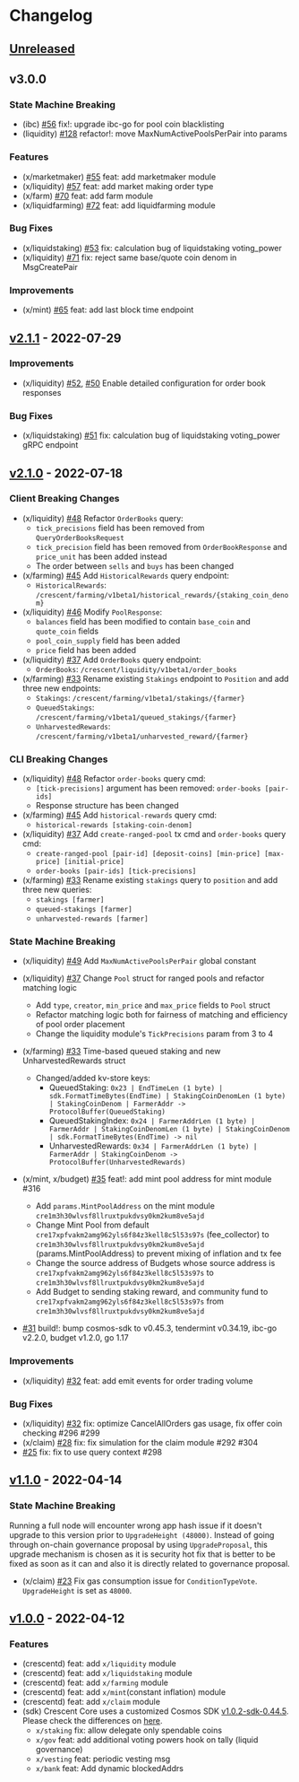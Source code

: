 <!--
Guiding Principles:

Changelogs are for humans, not machines.
There should be an entry for every single version.
The same types of changes should be grouped.
Versions and sections should be linkable.
The latest version comes first.
The release date of each version is displayed.
Mention whether you follow Semantic Versioning.

Usage:

Change log entries are to be added to the Unreleased section under the
appropriate stanza (see below). Each entry should ideally include a tag and
the Github issue reference in the following format:

* (<tag>) \#<issue-number> message

The issue numbers will later be link-ified during the release process so you do
not have to worry about including a link manually, but you can if you wish.

Types of changes (Stanzas):

"Features" for new features.
"Improvements" for changes in existing functionality.
"Deprecated" for soon-to-be removed features.
"Bug Fixes" for any bug fixes.
"Client Breaking" for breaking Protobuf, gRPC and REST routes used by end-users.
"CLI Breaking" for breaking CLI commands.
"API Breaking" for breaking exported APIs used by developers building on SDK.
"State Machine Breaking" for any changes that result in a different AppState given same genesisState and txList.
Ref: https://keepachangelog.com/en/1.0.0/
-->
<!-- markdown-link-check-disable -->

# Changelog

## [Unreleased]

## v3.0.0

### State Machine Breaking

- (ibc) [\#56](https://github.com/crescent-network/crescent/pull/56) fix!: upgrade ibc-go for pool coin blacklisting
- (liquidity) [\#128](https://github.com/crescent-network/crescent/pull/128) refactor!: move MaxNumActivePoolsPerPair into params

### Features

- (x/marketmaker) [\#55](https://github.com/crescent-network/crescent/pull/55) feat: add marketmaker module
- (x/liquidity) [\#57](https://github.com/crescent-network/crescent/pull/57) feat: add market making order type
- (x/farm) [\#70](https://github.com/crescent-network/crescent/pull/70) feat: add farm module
- (x/liquidfarming) [\#72](https://github.com/crescent-network/crescent/pull/72) feat: add liquidfarming module

### Bug Fixes

- (x/liquidstaking) [\#53](https://github.com/crescent-network/crescent/pull/53) fix: calculation bug of liquidstaking voting_power
- (x/liquidity) [\#71](https://github.com/crescent-network/crescent/pull/71) fix: reject same base/quote coin denom in MsgCreatePair

### Improvements

- (x/mint) [\#65](https://github.com/crescent-network/crescent/pull/65) feat: add last block time endpoint

## [v2.1.1] - 2022-07-29

### Improvements

- (x/liquidity) [\#52](https://github.com/crescent-network/crescent/pull/52), [\#50](https://github.com/crescent-network/crescent/pull/50) Enable detailed configuration for order book responses

### Bug Fixes

- (x/liquidstaking) [\#51](https://github.com/crescent-network/crescent/pull/51) fix: calculation bug of liquidstaking voting_power gRPC endpoint

## [v2.1.0] - 2022-07-18

### Client Breaking Changes

- (x/liquidity) [\#48](https://github.com/crescent-network/crescent/pull/48) Refactor `OrderBooks` query:
  - `tick_precisions` field has been removed from `QueryOrderBooksRequest`
  - `tick_precision` field has been removed from `OrderBookResponse` and `price_unit` has been added instead
  - The order between `sells` and `buys` has been changed
- (x/farming) [\#45](https://github.com/crescent-network/crescent/pull/45) Add `HistoricalRewards` query endpoint:
  - `HistoricalRewards`: `/crescent/farming/v1beta1/historical_rewards/{staking_coin_denom}`
- (x/liquidity) [\#46](https://github.com/crescent-network/crescent/pull/46) Modify `PoolResponse`:
  - `balances` field has been modified to contain `base_coin` and `quote_coin` fields
  - `pool_coin_supply` field has been added
  - `price` field has been added
- (x/liquidity) [\#37](https://github.com/crescent-network/crescent/pull/37) Add `OrderBooks` query endpoint:
  - `OrderBooks`: `/crescent/liquidity/v1beta1/order_books`
- (x/farming) [\#33](https://github.com/crescent-network/crescent/pull/33) Rename existing `Stakings` endpoint to `Position` and add three new endpoints:
  - `Stakings`: `/crescent/farming/v1beta1/stakings/{farmer}`
  - `QueuedStakings`: `/crescent/farming/v1beta1/queued_stakings/{farmer}`
  - `UnharvestedRewards`: `/crescent/farming/v1beta1/unharvested_reward/{farmer}`

### CLI Breaking Changes

- (x/liquidity) [\#48](https://github.com/crescent-network/crescent/pull/48) Refactor `order-books` query cmd:
  - `[tick-precisions]` argument has been removed: `order-books [pair-ids]`
  - Response structure has been changed
- (x/farming) [\#45](https://github.com/crescent-network/crescent/pull/45) Add `historical-rewards` query cmd:
  - `historical-rewards [staking-coin-denom]`
- (x/liquidity) [\#37](https://github.com/crescent-network/crescent/pull/37) Add `create-ranged-pool` tx cmd and `order-books` query cmd:
  - `create-ranged-pool [pair-id] [deposit-coins] [min-price] [max-price] [initial-price]`
  - `order-books [pair-ids] [tick-precisions]`
- (x/farming) [\#33](https://github.com/crescent-network/crescent/pull/33) Rename existing `stakings` query to `position` and add three new queries:
  - `stakings [farmer]`
  - `queued-stakings [farmer]`
  - `unharvested-rewards [farmer]`

### State Machine Breaking

- (x/liquidity) [\#49](https://github.com/crescent-network/crescent/pull/49) Add `MaxNumActivePoolsPerPair` global constant
- (x/liquidity) [\#37](https://github.com/crescent-network/crescent/pull/37) Change `Pool` struct for ranged pools and refactor matching logic
  - Add `type`, `creator`, `min_price` and `max_price` fields to `Pool` struct
  - Refactor matching logic both for fairness of matching and efficiency of pool order placement
  - Change the liquidity module's `TickPrecisions` param from 3 to 4
- (x/farming) [\#33](https://github.com/crescent-network/crescent/pull/33) Time-based queued staking and new UnharvestedRewards struct
  - Changed/added kv-store keys:
    - QueuedStaking: `0x23 | EndTimeLen (1 byte) | sdk.FormatTimeBytes(EndTime) | StakingCoinDenomLen (1 byte) | StakingCoinDenom | FarmerAddr -> ProtocolBuffer(QueuedStaking)`
    - QueuedStakingIndex: `0x24 | FarmerAddrLen (1 byte) | FarmerAddr | StakingCoinDenomLen (1 byte) | StakingCoinDenom | sdk.FormatTimeBytes(EndTime) -> nil`
    - UnharvestedRewards: `0x34 | FarmerAddrLen (1 byte) | FarmerAddr | StakingCoinDenom -> ProtocolBuffer(UnharvestedRewards)`
- (x/mint, x/budget) [\#35](https://github.com/crescent-network/crescent/pull/35) feat!: add mint pool address for mint module #316

  - Add `params.MintPoolAddress` on the mint module `cre1m3h30wlvsf8llruxtpukdvsy0km2kum8ve5ajd`
  - Change Mint Pool from default `cre17xpfvakm2amg962yls6f84z3kell8c5l53s97s` (fee_collector) to `cre1m3h30wlvsf8llruxtpukdvsy0km2kum8ve5ajd` (params.MintPoolAddress) to prevent mixing of inflation and tx fee
  - Change the source address of Budgets whose source address is `cre17xpfvakm2amg962yls6f84z3kell8c5l53s97s` to `cre1m3h30wlvsf8llruxtpukdvsy0km2kum8ve5ajd`
  - Add Budget to sending staking reward, and community fund to `cre17xpfvakm2amg962yls6f84z3kell8c5l53s97s` from `cre1m3h30wlvsf8llruxtpukdvsy0km2kum8ve5ajd`

- [\#31](https://github.com/crescent-network/crescent/pull/31) build!: bump cosmos-sdk to v0.45.3, tendermint v0.34.19, ibc-go v2.2.0, budget v1.2.0, go 1.17

### Improvements

- (x/liquidity) [\#32](https://github.com/crescent-network/crescent/pull/32) feat: add emit events for order trading volume

### Bug Fixes

- (x/liquidity) [\#32](https://github.com/crescent-network/crescent/pull/29) fix: optimize CancelAllOrders gas usage, fix offer coin checking #296 #299
- (x/claim) [\#28](https://github.com/crescent-network/crescent/pull/29) fix: fix simulation for the claim module #292 #304
- [\#25](https://github.com/crescent-network/crescent/pull/25) fix: fix to use query context #298

## [v1.1.0] - 2022-04-14

### State Machine Breaking

Running a full node will encounter wrong app hash issue if it doesn't upgrade to this version prior to `UpgradeHeight (48000)`. Instead of going through on-chain governance proposal by using `UpgradeProposal`, this upgrade mechanism is chosen as it is security hot fix that is better to be fixed as soon as it can and also it is directly related to governance proposal.

- (x/claim) [\#23](https://github.com/crescent-network/crescent/pull/23) Fix gas consumption issue for `ConditionTypeVote`. `UpgradeHeight` is set as `48000`.

## [v1.0.0] - 2022-04-12

### Features

- (crescentd) feat: add `x/liquidity` module
- (crescentd) feat: add `x/liquidstaking` module
- (crescentd) feat: add `x/farming` module
- (crescentd) feat: add `x/mint`(constant inflation) module
- (crescentd) feat: add `x/claim` module
- (sdk) Crescent Core uses a customized Cosmos SDK [v1.0.2-sdk-0.44.5](https://github.com/crescent-network/cosmos-sdk/releases/v1.0.2-sdk-0.44.5). Please check the differences on [here](https://github.com/crescent-network/cosmos-sdk/compare/v0.44.5...v1.0.2-sdk-0.44.5).
  - `x/staking` fix: allow delegate only spendable coins
  - `x/gov` feat: add additional voting powers hook on tally (liquid governance)
  - `x/vesting` feat: periodic vesting msg
  - `x/bank` feat: Add dynamic blockedAddrs

[unreleased]: https://github.com/crescent-network/crescent/compare/v2.1.0...HEAD
[v1.0.0]: https://github.com/crescent-network/crescent/releases/tag/v1.0.0
[v1.1.0]: https://github.com/crescent-network/crescent/releases/tag/v1.1.0
[v2.1.0]: https://github.com/crescent-network/crescent/releases/tag/v2.1.0
[v2.1.1]: https://github.com/crescent-network/crescent/releases/tag/v2.1.1
